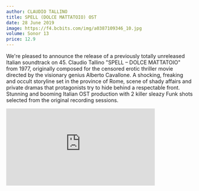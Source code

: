 ```yaml
---
author: CLAUDIO TALLINO
title: SPELL (DOLCE MATTATOIO) OST
date: 28 June 2019
image: https://f4.bcbits.com/img/a0387109346_10.jpg
volume: Sonor 13
price: 12.9
---
```


We're pleased to announce the release of a previously totally unreleased Italian soundtrack on 45. Claudio Tallino "SPELL – DOLCE MATTATOIO" from 1977, originally composed for the censored erotic thriller movie directed by the visionary genius Alberto Cavallone. A shocking, freaking and occult storyline set in the province of Rome, scene of shady affairs and private dramas that protagonists try to hide behind a respectable front. Stunning and booming Italian OST production with 2 killer sleazy Funk shots selected from the original recording sessions.

<iframe style="border: 0; width: 400px; height: 208px;" src="https://bandcamp.com/EmbeddedPlayer/album=1681914962/size=large/bgcol=ffffff/linkcol=0687f5/artwork=small/transparent=true/" seamless><a href="http://sonormusiceditions.bandcamp.com/album/spell-dolce-mattatoio-ost">SPELL (DOLCE MATTATOIO) OST by Claudio Tallino</a></iframe>
